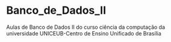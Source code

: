 # Banco_de_Dados_II
Aulas de Banco de Dados II do curso ciência da computação da universidade UNICEUB-Centro de Ensino Unificado de Brasília

